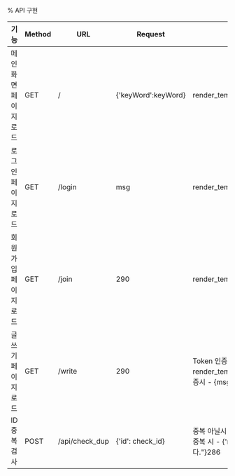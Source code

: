 % API 구현

| 기능                 | Method | URL            | Request             | Response                                                                                                      |
| -------------------- | ------ | -------------- | ------------------- | ------------------------------------------------------------------------------------------------------------- |
| 메인화면 페이지 로드 | GET    | /              | {'keyWord':keyWord} | render_template('index.html',keyWord=keyWord)                                                                 |
| 로그인 페이지 로드   | GET    | /login         | msg                 | render_template('login.html', msg=msg)                                                                        |
| 회원가입 페이지 로드 | GET    | /join          | 290                 | render_template('join.html')                                                                                  |
| 글쓰기 페이지 로드   | GET    | /write         | 290                 | Token 인증시 - render_template('board_write.html'), Token 미인증시 - {msg="로그인 정보가 존재하지 않습니다."} |
| ID 중복검사          | POST   | /api/check_dup | {'id': check_id}    | 중복 아닐시 - {'msg': "사용 가능한 아이디 입니다."} 중복 시 - {'msg': "이미 존재하는 아이디 입니다."}286      |
